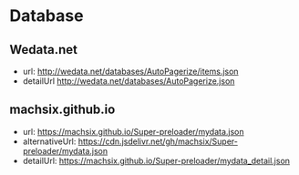 # Database

## Wedata.net

- url: <http://wedata.net/databases/AutoPagerize/items.json>
- detailUrl <http://wedata.net/databases/AutoPagerize.json>

## machsix.github.io

- url: <https://machsix.github.io/Super-preloader/mydata.json>
- alternativeUrl: <https://cdn.jsdelivr.net/gh/machsix/Super-preloader/mydata.json>
- detailUrl: <https://machsix.github.io/Super-preloader/mydata_detail.json>